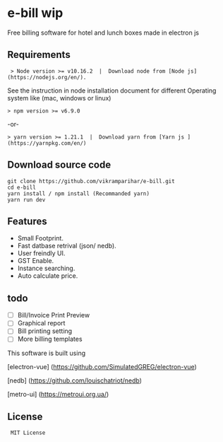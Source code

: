 # e-bill wip
Free billing software for hotel and lunch boxes made in electron js

## Requirements
     > Node version >= v10.16.2  |  Download node from [Node js](https://nodejs.org/en/).

See the instruction in node installation document for different Operating system like (mac, windows or linux)
    
    > npm version >= v6.9.0
    
-or-

    > yarn version >= 1.21.1  |  Download yarn from [Yarn js ](https://yarnpkg.com/en/)

## Download source code

```
git clone https://github.com/vikramparihar/e-bill.git
cd e-bill
yarn install / npm install (Recommanded yarn)
yarn run dev
```

## Features

- Small Footprint.
- Fast datbase retrival (json/ nedb).
- User freindly UI.
- GST Enable.
- Instance searching.
- Auto calculate price.


## todo

- [ ] Bill/Invoice Print Preview
- [ ] Graphical report
- [ ] Bill printing setting
- [ ] More billing templates

This software is built using

[electron-vue] (https://github.com/SimulatedGREG/electron-vue)

[nedb] (https://github.com/louischatriot/nedb)

[metro-ui] (https://metroui.org.ua/)


## License

     MIT License

